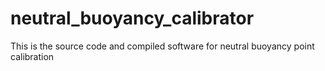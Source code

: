 # neutral_buoyancy_calibrator
This is the source code and compiled software for neutral buoyancy point calibration
